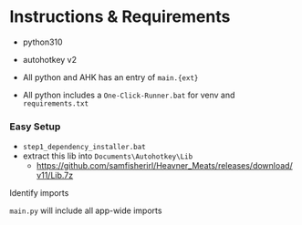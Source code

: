 # Instructions & Requirements

- python310
- autohotkey v2

- All python and AHK has an entry of `main.{ext}`
- All python includes a `One-Click-Runner.bat` for venv and `requirements.txt`

### Easy Setup

- `step1_dependency_installer.bat`
- extract this lib into `Documents\Autohotkey\Lib`
  - https://github.com/samfisherirl/Heavner_Meats/releases/download/v11/Lib.7z

Identify imports 

`main.py` will include all app-wide imports 
